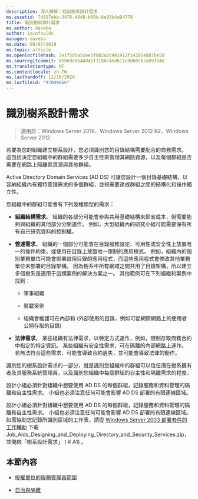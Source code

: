 ```yaml
---
description: 深入瞭解：找出樹系設計需求
ms.assetid: 7d957ebb-3476-49d8-b00b-6e93b4a94778
title: 識別樹系設計需求
ms.author: daveba
author: iainfoulds
manager: daveba
ms.date: 08/07/2018
ms.topic: article
ms.openlocfilehash: 5e1f5d6a5cee5f082a2c941912f141054887be50
ms.sourcegitcommit: 65b6de6b44d41f1180c45db11cdd60cb2a093b46
ms.translationtype: MT
ms.contentlocale: zh-TW
ms.lasthandoff: 12/10/2020
ms.locfileid: "97049666"
---
```

# <a name="identifying-forest-design-requirements"></a>識別樹系設計需求

> 適用於：Windows Server 2016、Windows Server 2012 R2、Windows Server 2012

若要為您的組織建立樹系設計，您必須識別您的目錄結構需要配合的商務需求。 這包括決定您組織中的群組需要多少自主性來管理其網路資源，以及每個群組是否需要在網路上隔離其資源與其他群組。

Active Directory Domain Services (AD DS) 可讓您設計一個目錄基礎結構，以容納組織內有獨特管理需求的多個群組，並視需要達成群組之間的結構化和操作獨立性。

您組織中的群組可能會有下列幾種類型的需求：

- **組織結構需求**。 組織的各部分可能會參與共用基礎結構來節省成本，但需要能夠與組織的其他部分分開運作。 例如，大型組織內的研究小組可能需要保有所有自己研究資料的控制權。

- **營運需求**。 組織的一個部分可能會在目錄服務設定、可用性或安全性上放置唯一的條件約束，或使用在目錄上放置唯一限制的應用程式。 例如，組織內的個別業務單位可能會部署啟用目錄的應用程式，而這些應用程式會修改其他業務單位未部署的目錄架構。 因為樹系中所有網域之間共用了目錄架構，所以建立多個樹系是適用于這類案例的解決方案之一。 其他範例可在下列組織和案例中找到：

    - 軍事組織

    - 裝載案例

    - 組織會維護可在內部和 (外部使用的目錄，例如可從網際網路上的使用者公開存取的目錄) 

- **法律需求**。 某些組織有法律需求，以特定方式運作，例如，限制存取商務合約中指定的特定資訊。 某些組織有安全性需求，可在隔離的內部網路上運作。 若無法符合這些需求，可能會導致合約遺失，並可能會導致法律的動作。

識別您的樹系設計需求的一部分，就是識別您組織中的群組可以信任潛在樹系擁有者及其服務系統管理員，以及識別您組織中每個群組的自主性和隔離需求的程度。

設計小組必須針對組織中想要使用 AD DS 的每個群組，記錄服務和資料管理的隔離和自主性需求。 小組也必須注意任何可能會影響 AD DS 部署的有限連線區域。

設計小組必須針對組織中想要使用 AD DS 的每個群組，記錄服務和資料管理的隔離和自主性需求。 小組也必須注意任何可能會影響 AD DS 部署的有限連線區域。 如需協助您記錄所識別區域的工作表，請從 [Windows Server 2003 部署套件的工作輔助](https://microsoft.com/download/details.aspx?id=9608) 下載 Job_Aids_Designing_and_Deploying_Directory_and_Security_Services.zip，並開啟「樹系設計需求」 ( # A1) 。

## <a name="in-this-section"></a>本節內容

- [授權單位的服務管理員範圍](../../ad-ds/plan/Service-Administrator-Scope-of-Authority.md)

- [自治與隔離](../../ad-ds/plan/Autonomy-vs.-Isolation.md)
